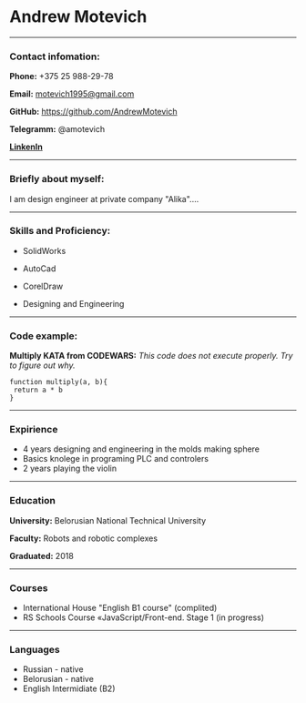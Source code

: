 # Andrew Motevich
******
### Contact infomation:
**Phone:** +375 25 988-29-78

**Email:** motevich1995@gmail.com

**GitHub:** https://github.com/AndrewMotevich

**Telegramm:** @amotevich

[**LinkenIn**](https://www.linkedin.com/in/andrei-motevich-b6861b221/)

******
### Briefly about myself:
I am design engineer at private company "Alika"....

******
### Skills and Proficiency:
* SolidWorks

* AutoCad

* CorelDraw

* Designing and Engineering

******
### Code example:
**Multiply KATA from CODEWARS:**
*This code does not execute properly. Try to figure out why.*
```
function multiply(a, b){
 return a * b
}
```

******
### Expirience
* 4 years designing and engineering in the molds making sphere
* Basics knolege in programing PLC and controlers
* 2 years playing the violin

******
### Education
**University:** Belorusian National Technical University 

**Faculty:** Robots and robotic complexes

**Graduated:** 2018

******
### Courses
* International House "English B1 course" (complited)
* RS Schools Course «JavaScript/Front-end. Stage 1 (in progress)

******
### Languages
* Russian - native
* Belorusian - native
* English Intermidiate (B2)